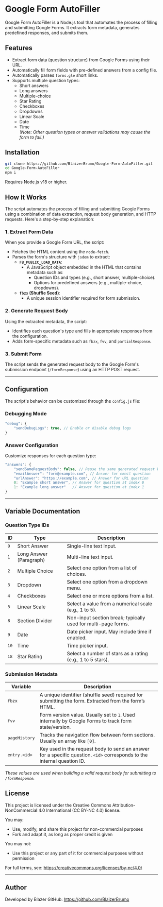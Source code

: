 # Google Form AutoFiller

Google Form AutoFiller is a Node.js tool that automates the process of filling and submitting Google Forms. It extracts form metadata, generates predefined responses, and submits them.

## Features
- Extract form data (question structure) from Google Forms using their URL.
- Automatically fill form fields with pre-defined answers from a config file.
- Automatically parses `forms.gle` short links.
- Supports multiple question types:
  - Short answers
  - Long answers
  - Multiple-choice
  - Star Rating
  - Checkboxes
  - Dropdowns
  - Linear Scale
  - Date
  - Time  
  *(Note: Other question types or answer validations may cause the form to fail.)*

## Installation

```bash
git clone https://github.com/BlaizerBrumo/Google-Form-AutoFiller.git
cd Google-Form-AutoFiller
npm i
```

Requires Node.js v18 or higher.

## How It Works

The script automates the process of filling and submitting Google Forms using a combination of data extraction, request body generation, and HTTP requests. Here's a step-by-step explanation:

### 1. Extract Form Data
When you provide a Google Form URL, the script:
- Fetches the HTML content using the `node-fetch`.
- Parses the form's structure with `jsdom` to extract:
  - **`FB_PUBLIC_LOAD_DATA`**:
    - A JavaScript object embedded in the HTML that contains metadata such as:
      - Question IDs and types (e.g., short answer, multiple-choice).
      - Options for predefined answers (e.g., multiple-choice, dropdowns).
  - **`fbzx` (Shuffle Seed)**:
    - A unique session identifier required for form submission.

### 2. Generate Request Body
Using the extracted metadata, the script:
- Identifies each question's type and fills in appropriate responses from the configuration.
- Adds form-specific metadata such as `fbzx`, `fvv`, and `partialResponse`.

### 3. Submit Form
The script sends the generated request body to the Google Form's submission endpoint (`/formResponse`) using an HTTP POST request.

---

## Configuration

The script's behavior can be customized through the `config.js` file:

### Debugging Mode
```js
"debug": {
    "sendDebugLogs": true, // Enable or disable debug logs
}
```

### Answer Configuration
Customize responses for each question type:
```js
"answers": {
    "sendSameRequestBody": false, // Reuse the same generated request body for each submission
    "emailAnswer": "form@example.com", // Answer for email question
    "urlAnswer": "https://example.com", // Answer for URL question
    0: "Example short answer", // Answer for question at index 0
    1: "Example long answer"   // Answer for question at index 1
}
```

---


## Variable Documentation

### Question Type IDs

| ID  | Type                          | Description                                                  |
|-----|-------------------------------|--------------------------------------------------------------|
| `0` | Short Answer                  | Single-line text input.                                      |
| `1` | Long Answer (Paragraph)       | Multi-line text input.                                       |
| `2` | Multiple Choice               | Select one option from a list of choices.                    |
| `3` | Dropdown                      | Select one option from a dropdown menu.                      |
| `4` | Checkboxes                    | Select one or more options from a list.                      |
| `5` | Linear Scale                  | Select a value from a numerical scale (e.g., 1 to 5).        |
| `8` | Section Divider               | Non-input section break; typically used for multi-page forms.|
| `9` | Date                          | Date picker input. May include time if enabled.              |
| `10`| Time                          | Time picker input.                                           |
| `18`| Star Rating                   | Select a number of stars as a rating (e.g., 1 to 5 stars).   |


### Submission Metadata

| Variable        | Description                                                                 |
|----------------|-----------------------------------------------------------------------------|
| `fbzx`         | A unique identifier (shuffle seed) required for submitting the form. Extracted from the form’s HTML. |
| `fvv`          | Form version value. Usually set to `1`. Used internally by Google Forms to track form state/version. |
| `pageHistory`  | Tracks the navigation flow between form sections. Usually an array like `[0]`. |
| `entry.<id>`   | Key used in the request body to send an answer for a specific question. `<id>` corresponds to the internal question ID. |

_These values are used when building a valid request body for submitting to `/formResponse`._


## License

This project is licensed under the Creative Commons Attribution-NonCommercial 4.0 International (CC BY-NC 4.0) license.

You may:
- Use, modify, and share this project for non-commercial purposes
- Fork and adapt it, as long as proper credit is given

You may not:
- Use this project or any part of it for commercial purposes without permission

For full terms, see: https://creativecommons.org/licenses/by-nc/4.0/

---

## Author

Developed by Blazer
GitHub: https://github.com/BlaizerBrumo
